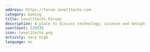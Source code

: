 ```yaml
---
address: https://forum.level1techs.com
category: Gaming
title: Level1Techs Forums
description: A place to discuss technology, science and design
userCount: 120935
icon: level1techs.png
activity: very high
language: en
---
```

